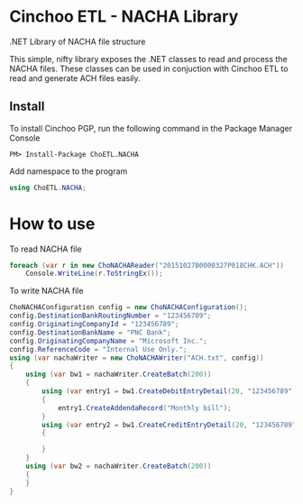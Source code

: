 # Cinchoo ETL - NACHA Library
.NET Library of NACHA file structure

This simple, nifty library exposes the .NET classes to read and process the NACHA files. These classes can be used in conjuction with Cinchoo ETL to read and generate ACH files easily.

## Install

To install Cinchoo PGP, run the following command in the Package Manager Console

    PM> Install-Package ChoETL.NACHA

Add namespace to the program

``` csharp
using ChoETL.NACHA;
```
# How to use

To read NACHA file

``` csharp
foreach (var r in new ChoNACHAReader("20151027B0000327P018CHK.ACH"))
	Console.WriteLine(r.ToStringEx());
```

To write NACHA file

``` csharp
ChoNACHAConfiguration config = new ChoNACHAConfiguration();
config.DestinationBankRoutingNumber = "123456789";
config.OriginatingCompanyId = "123456789";
config.DestinationBankName = "PNC Bank";
config.OriginatingCompanyName = "Microsoft Inc.";
config.ReferenceCode = "Internal Use Only.";
using (var nachaWriter = new ChoNACHAWriter("ACH.txt", config))
{
	using (var bw1 = nachaWriter.CreateBatch(200))
	{
		using (var entry1 = bw1.CreateDebitEntryDetail(20, "123456789", "1313131313", 22.505M, "ID Number", "ID Name", "Desc Data"))
		{
			entry1.CreateAddendaRecord("Monthly bill");
		}
		using (var entry2 = bw1.CreateCreditEntryDetail(20, "123456789", "1313131313", 22.505M, "ID Number", "ID Name", "Desc Data"))
		{

		}
	}
	using (var bw2 = nachaWriter.CreateBatch(200))
	{
	}
}
```
